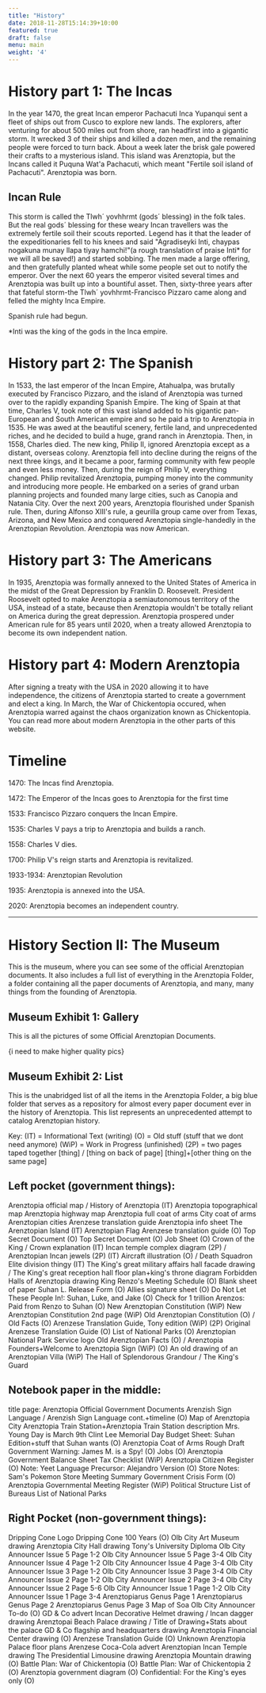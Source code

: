 ```yaml
---
title: "History"
date: 2018-11-28T15:14:39+10:00
featured: true
draft: false
menu: main
weight: '4'
---
```


#  History part 1: The Incas


In the year 1470, the great Incan emperor Pachacuti Inca Yupanqui sent a fleet of ships out from Cusco to explore new lands. The explorers, after venturing for about 500 miles out from shore, ran headfirst into a gigantic storm. It wrecked 3 of their ships and killed a dozen men, and the remaining people were forced to turn back. About a week later the brisk gale powered their crafts to a mysterious island. This island was Arenztopia, but the Incans called it Puquna Wat'a Pachacuti, which meant "Fertile soil island of Pachacuti". Arenztopia was born.

##  Incan Rule 


This storm is called the Tlwh´ yovhhrmt (gods´ blessing) in the folk tales. But the real gods´ blessing for these weary Incan travellers was the extremely fertile soil their scouts reported. Legend has it that the leader of the expeditionaries fell to his knees and said "Agradiseyki Inti, chaypas nogakuna munay llapa tiyay hamchi!"(a rough translation of praise Inti* for we will all be saved!) and started sobbing. The men made a large offering, and then gratefully planted wheat while some people set out to notify the emperor. Over the next 60 years the emperor visited several times and Arenztopia was built up into a bountiful asset. Then, sixty-three  years after that fateful storm-the Tlwh´ yovhhrmt-Francisco Pizzaro came along and felled the mighty Inca Empire.

Spanish rule had begun.

*Inti was the king of the gods in the Inca empire.

# History part 2: The Spanish


In 1533, the last emperor of the Incan Empire, Atahualpa, was brutally executed by Francisco Pizzaro, and the island of Arenztopia was turned over to the rapidly expanding Spanish Empire. The king of Spain at that time, Charles V, took note of this vast island added to his gigantic pan-European and South American empire and so he paid a trip to Arenztopia in 1535. He was awed at the beautiful scenery, fertile land, and unprecedented riches, and he decided to build a huge, grand ranch in Arenztopia. Then, in 1558, Charles died. The new king, Philip II, ignored Arenztopia except as a distant, overseas colony. Arenztopia fell into decline during the reigns of the next three kings, and it became a poor, farming community with few people and even less money. Then, during the reign of Philip V, everything changed. Philip revitalized Arenztopia, pumping money into the community and introducing more people. He embarked on a series of grand urban planning projects and founded many large cities, such as Canopia and Natania City. Over the next 200 years, Arenztopia flourished under Spanish rule. Then, during Alfonso XIII's rule, a geurilla group came over from Texas, Arizona, and New Mexico and conquered Arenztopia single-handedly in the Arenztopian Revolution. Arenztopia was now American.

# History part 3: The Americans


In 1935, Arenztopia was formally annexed to the United States of America in the midst of the Great Depression by Franklin D. Roosevelt. President Roosevelt opted to make Arenztopia a semiautonomous territory of the USA, instead of a state, because then Arenztopia wouldn't be totally reliant on America during the great depression. Arenztopia prospered under American rule for 85 years until 2020, when a treaty allowed Arenztopia to become its own independent nation. 

# History part 4: Modern Arenztopia


After signing a treaty with the USA in 2020 allowing it to have independence, the citizens of Arenztopia started to create a government and elect a king. In March, the War of Chickentopia occured, when Arenztopia warred against the chaos organization known as Chickentopia. You can read more about modern Arenztopia in the other parts of this website.

# Timeline


1470: The Incas find Arenztopia.

1472: The Emperor of the Incas goes to Arenztopia for the first time

1533: Francisco Pizzaro conquers the Incan Empire.

1535: Charles V pays a trip to Arenztopia and builds a ranch.

1558: Charles V dies.

1700: Philip V's reign starts and Arenztopia is revitalized. 

1933-1934: Arenztopian Revolution

1935: Arenztopia is annexed into the USA.

2020: Arenztopia becomes an independent country.


-----
# History Section II: The Museum

This is the museum, where you can see some of the official Arenztopian documents. It also includes a full list of everything in the Arenztopia Folder, a folder containing all the paper documents of Arenztopia, and many, many things from the founding of Arenztopia.


## Museum Exhibit 1: Gallery

This is all the pictures of some Official Arenztopian Documents.

{i need to make higher quality pics}


## Museum Exhibit 2: List

This is the unabridged list of all the items in the Arenztopia Folder, a big blue folder that serves as a repository for almost every paper document ever in the history of Arenztopia. This list represents an unprecedented attempt to catalog Arenztopian history.


Key:
(IT) = Informational Text (writing)
(O) = Old stuff (stuff that we dont need anymore)
(WiP) = Work in Progress (unfinished)
(2P) = two pages taped together
[thing] / [thing on back of page]
[thing]+[other thing on the same page]

## Left pocket (government things):
Arenztopia official map / History of Arenztopia (IT)
Arenztopia topographical map
Arenztopia highway map
Arenztopia full coat of arms
City coat of arms
Arenztopian cities
Arenzese translation guide
Arenztopia info sheet
The Arenztopian Island (IT)
Arenztopian Flag
Arenzese translation guide (O)
Top Secret Document (O)
Top Secret Document (O)
Job Sheet (O)
Crown of the King / Crown explanation (IT)
Incan temple complex diagram (2P) / Arenztopian Incan jewels (2P) (IT)
Aircraft illustration (O) / Death Squadron Elite division thingy (IT)
The King's great military affairs hall facade drawing / The King's great reception hall floor plan+king's throne diagram
Forbidden Halls of Arenztopia drawing
King Renzo's Meeting Schedule (O)
Blank sheet of paper
Suhan L. Release Form (O)
Allies signature sheet (O)
Do Not Let These People In!: Suhan, Luke, and Jake (O)
Check for 1 trillion Arenzos: Paid from Renzo to Suhan (O)
New Arenztopian Constitution (WiP)
New Arenztopian Constitution 2nd page (WiP)
Old Arenztopian Constitution (O) / Old Facts (O)
Arenzese Translation Guide, Tony edition (WiP) (2P)
Original Arenzese Translation Guide (O)
List of National Parks (O)
Arenztopian National Park Service logo
Old Arenztopian Facts (O) / Arenztopia Founders+Welcome to Arenztopia Sign (WiP) (O)
An old drawing of an Arenztopian Villa (WiP)
The Hall of Splendorous Grandour / The King's Guard

## Notebook paper in the middle:
title page: Arenztopia Official Government Documents
Arenzish Sign Language / Arenzish Sign Language cont.+timeline (O)
Map of Arenztopia City
Arenztopia Train Station+Arenztopia Train Station description
Mrs. Young Day is March 9th
Clint Lee Memorial Day
Budget Sheet: Suhan Edition+stuff that Suhan wants (O)
Arenztopia Coat of Arms Rough Draft
Government Warning: James M. is a Spy! (O)
Jobs (O)
Arenztopia Government Balance Sheet
Tax Checklist (WiP)
Arenztopia Citizen Register (O)
Note: Yeet Language Precursor: Alejandro Version (O)
Store Notes: Sam's Pokemon Store
Meeting Summary Government Crisis Form (O)
Arenztopia Governmental Meeting Register (WiP)
Political Structure
List of Bureaus
List of National Parks

## Right Pocket (non-government things):
Dripping Cone Logo
Dripping Cone 100 Years (O)
Olb City Art Museum drawing
Arenztopia City Hall drawing
Tony's University Diploma
Olb City Announcer Issue 5 Page 1-2
Olb City Announcer Issue 5 Page 3-4
Olb City Announcer Issue 4 Page 1-2
Olb City Announcer Issue 4 Page 3-4
Olb City Announcer Issue 3 Page 1-2
Olb City Announcer Issue 3 Page 3-4
Olb City Announcer Issue 2 Page 1-2
Olb City Announcer Issue 2 Page 3-4
Olb City Announcer Issue 2 Page 5-6
Olb City Announcer Issue 1 Page 1-2
Olb City Announcer Issue 1 Page 3-4
Arenztopiarus Genus Page 1
Arenztopiarus Genus Page 2
Arenztopiarus Genus Page 3
Map of Soa
Olb City Announcer To-do (O)
GD & Co advert
Incan Decorative Helmet drawing / Incan dagger drawing
Arenztopai Beach Palace drawing / Title of Drawing+Stats about the palace
GD & Co flagship and headquarters drawing
Arenztopia Financial Center drawing (O)
Arenzese Translation Guide (O)
Unknown Arenztopia Palace floor plans
Arenzese Coca-Cola advert
Arenztopian Incan Temple drawing
The Presidential Limousine drawing
Arenztopia Mountain drawing (O)
Battle Plan: War of Chickentopia (O)
Battle Plan: War of Chickentopia 2 (O)
Arenztopia government diagram (O)
Confidential: For the King's eyes only (O)
